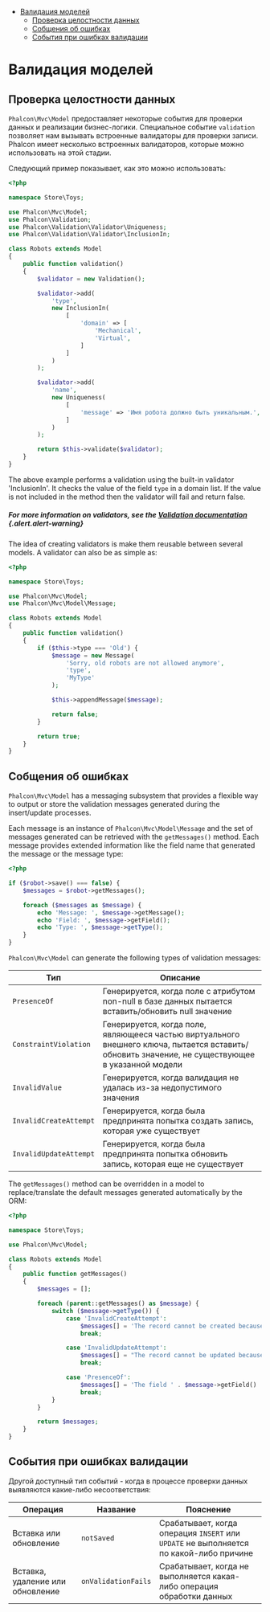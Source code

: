 <div class='article-menu'>
  <ul>
    <li>
      <a href="#overview">Валидация моделей</a> <ul>
        <li>
          <a href="#data-integrity">Проверка целостности данных</a>
        </li>
        <li>
          <a href="#messages">Собщения об ошибках</a>
        </li>
        <li>
          <a href="#failed-events">События при ошибках валидации</a>
        </li>
      </ul>
    </li>
  </ul>
</div>

<a name='overview'></a>

# Валидация моделей

<a name='data-integrity'></a>

## Проверка целостности данных

`Phalcon\Mvc\Model` предоставляет некоторые события для проверки данных и реализации бизнес-логики. Специальное событие `validation` позволяет нам вызывать встроенные валидаторы для проверки записи. Phalcon имеет несколько встроенных валидаторов, которые можно использовать на этой стадии.

Следующий пример показывает, как это можно использовать:

```php
<?php

namespace Store\Toys;

use Phalcon\Mvc\Model;
use Phalcon\Validation;
use Phalcon\Validation\Validator\Uniqueness;
use Phalcon\Validation\Validator\InclusionIn;

class Robots extends Model
{
    public function validation()
    {
        $validator = new Validation();

        $validator->add(
            'type',
            new InclusionIn(
                [
                    'domain' => [
                        'Mechanical',
                        'Virtual',
                    ]
                ]
            )
        );

        $validator->add(
            'name',
            new Uniqueness(
                [
                    'message' => 'Имя робота должно быть уникальным.',
                ]
            )
        );

        return $this->validate($validator);
    }
}
```

The above example performs a validation using the built-in validator 'InclusionIn'. It checks the value of the field `type` in a domain list. If the value is not included in the method then the validator will fail and return false.

##### For more information on validators, see the [Validation documentation](/[[language]]/[[version]]/validation) {.alert.alert-warning}

The idea of creating validators is make them reusable between several models. A validator can also be as simple as:

```php
<?php

namespace Store\Toys;

use Phalcon\Mvc\Model;
use Phalcon\Mvc\Model\Message;

class Robots extends Model
{
    public function validation()
    {
        if ($this->type === 'Old') {
            $message = new Message(
                'Sorry, old robots are not allowed anymore',
                'type',
                'MyType'
            );

            $this->appendMessage($message);

            return false;
        }

        return true;
    }
}
```

<a name='messages'></a>

## Собщения об ошибках

`Phalcon\Mvc\Model` has a messaging subsystem that provides a flexible way to output or store the validation messages generated during the insert/update processes.

Each message is an instance of `Phalcon\Mvc\Model\Message` and the set of messages generated can be retrieved with the `getMessages()` method. Each message provides extended information like the field name that generated the message or the message type:

```php
<?php

if ($robot->save() === false) {
    $messages = $robot->getMessages();

    foreach ($messages as $message) {
        echo 'Message: ', $message->getMessage();
        echo 'Field: ', $message->getField();
        echo 'Type: ', $message->getType();
    }
}
```

`Phalcon\Mvc\Model` can generate the following types of validation messages:

| Тип                    | Описание                                                                                                                                         |
| ---------------------- | ------------------------------------------------------------------------------------------------------------------------------------------------ |
| `PresenceOf`           | Генерируется, когда поле с атрибутом non-null в базе данных пытается вставить/обновить null значение                                             |
| `ConstraintViolation`  | Генерируется, когда поле, являющееся частью виртуального внешнего ключа, пытается вставить/обновить значение, не существующее в указанной модели |
| `InvalidValue`         | Генерируется, когда валидация не удалась из-за недопустимого значения                                                                            |
| `InvalidCreateAttempt` | Генерируется, когда была предпринята попытка создать запись, которая уже существует                                                              |
| `InvalidUpdateAttempt` | Генерируется, когда была предпринята попытка обновить запись, которая еще не существует                                                          |

The `getMessages()` method can be overridden in a model to replace/translate the default messages generated automatically by the ORM:

```php
<?php

namespace Store\Toys;

use Phalcon\Mvc\Model;

class Robots extends Model
{
    public function getMessages()
    {
        $messages = [];

        foreach (parent::getMessages() as $message) {
            switch ($message->getType()) {
                case 'InvalidCreateAttempt':
                    $messages[] = 'The record cannot be created because it already exists';
                    break;

                case 'InvalidUpdateAttempt':
                    $messages[] = "The record cannot be updated because it doesn't exist";
                    break;

                case 'PresenceOf':
                    $messages[] = 'The field ' . $message->getField() . ' is mandatory';
                    break;
            }
        }

        return $messages;
    }
}
```

<a name='failed-events'></a>

## События при ошибках валидации

Другой доступный тип событий - когда в процессе проверки данных выявляются какие-либо несоответствия:

| Операция                         | Название            | Пояснение                                                                              |
| -------------------------------- | ------------------- | -------------------------------------------------------------------------------------- |
| Вставка или обновление           | `notSaved`          | Срабатывает, когда операция `INSERT` или `UPDATE` не выполняется по какой-либо причине |
| Вставка, удаление или обновление | `onValidationFails` | Срабатывает, когда не выполняется какая-либо операция обработки данных                 |